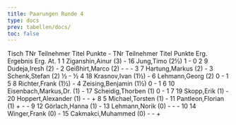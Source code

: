```yaml
---
title: Paarungen Runde 4
type: docs
prev: tabellen/docs/
toc: false
---
```


<runde>
Tisch	TNr	Teilnehmer	Titel	Punkte	-	TNr	Teilnehmer	Titel	Punkte	Erg.	Ergebnis	Erg.	At.
1	1	Ziganshin,Ainur		(3)	-	16	Jung,Timo		(2½)	1	-	0	 
2	9	Dudeja,Iresh		(2)	-	2	Geißhirt,Marco		(2)	-	-	-	 
3	7	Hartung,Markus		(2)	-	3	Schenk,Stefan		(2)	½	-	½	 
4	18	Krasnov,Ivan		(1½)	-	6	Lehmann,Georg		(2)	0	-	1	 
5	8	Richter,Frank		(1½)	-	4	Zeising,Benjamin		(1½)	0	-	1	 
6	10	Eisenbach,Markus,Dr.		(1)	-	17	Scheidig,Thorben		(1)	0	-	1	 
7	19	Skopp,Erik		(1)	-	20	Hoppert,Alexander		(1)	-	-	+	 
8	5	Michael,Torsten		(1)	-	11	Pantleon,Florian		(1)	+	-	-	 
9	12	Görlach,Hanna		(1)	-	13	Lehmann,Norik		(0)	-	-	-	 
10	14	Winger,Frank		(0)	-	15	Cakmakci,Muhammed		(0)	-	-	+	 

</runde>